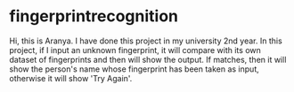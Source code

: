 # fingerprintrecognition
Hi, this is Aranya. I have done this project in my university 2nd year. In this project, if I input an unknown fingerprint, it will compare with its own dataset of fingerprints and then will show the output. If matches, then it will show the person's name whose fingerprint has been taken as input, otherwise it will show 'Try Again'.
